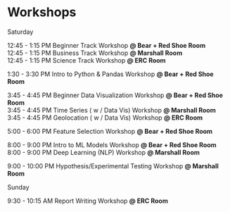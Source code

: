 # Workshops
Saturday

12:45 - 1:15 PM Beginner Track Workshop **@ Bear + Red Shoe Room** \
12:45 - 1:15 PM Business Track Workshop **@ Marshall Room** \
12:45 - 1:15 PM Science Track Workshop **@ ERC Room**

1:30 - 3:30 PM Intro to Python & Pandas Workshop **@ Bear + Red Shoe Room**

3:45 - 4:45 PM Beginner Data Visualization Workshop **@ Bear + Red Shoe Room** \
3:45 - 4:45 PM Time Series ( w / Data Vis) Workshop **@ Marshall Room** \
3:45 - 4:45 PM Geolocation ( w / Data Vis) Workshop **@ ERC Room**

5:00 - 6:00 PM Feature Selection Workshop **@ Bear + Red Shoe Room**

8:00 - 9:00 PM Intro to ML Models Workshop **@ Bear + Red Shoe Room** \
8:00 - 9:00 PM Deep Learning (NLP) Workshop **@ Marshall Room**

9:00 - 10:00 PM Hypothesis/Experimental Testing Workshop **@ Marshall Room**

Sunday

9:30 - 10:15 AM Report Writing Workshop **@ ERC Room**
